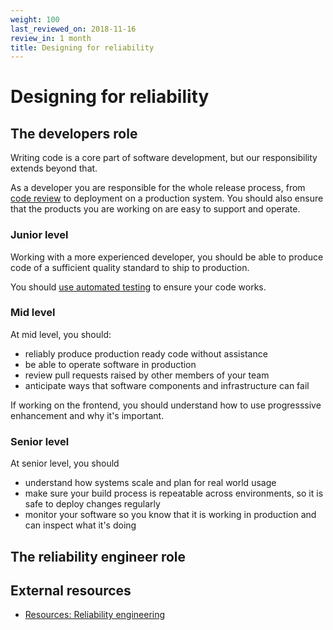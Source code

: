 ```yaml
---
weight: 100
last_reviewed_on: 2018-11-16
review_in: 1 month
title: Designing for reliability
---
```


# Designing for reliability

## The developers role

Writing code is a core part of software development, but our responsibility extends beyond that.

As a developer you are responsible for the whole release process, from [code review](/resources/other/code-reviews.html) to
deployment on a production system. You should also ensure that the products you are
working on are easy to support and operate.

### Junior level

Working with a more experienced developer, you should be able to produce code of a sufficient quality standard to ship to production.

You should [use automated testing](/career-path/competencies/technical-skills/using-appropriate-testing-to-ensure-software-quality.html) to ensure your code works.

### Mid level

At mid level, you should:

- reliably produce production ready code without assistance
- be able to operate software in production
- review pull requests raised by other members of your team
- anticipate ways that software components and infrastructure can fail

If working on the frontend, you should understand how to use progresssive enhancement and why it's important.

### Senior level

At senior level, you should

- understand how systems scale and plan for real world usage
- make sure your build process is repeatable across environments, so it is safe to deploy changes regularly
- monitor your software so you know that it is working in production and can inspect what it's doing

## The reliability engineer role


## External resources
- [Resources: Reliability engineering](/resources/systems/reliability-engineering.html)
